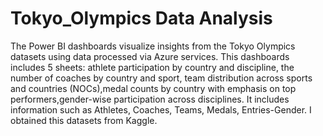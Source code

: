 # Tokyo_Olympics Data Analysis

The Power BI dashboards visualize insights from the Tokyo Olympics datasets using data processed via Azure services. This dashboards includes 5 sheets:
athlete participation by country and discipline,  the number of coaches by country and sport, team distribution across sports and countries (NOCs),medal counts by country with emphasis on top performers,gender-wise participation across disciplines.
It includes information such as Athletes, Coaches, Teams, Medals, Entries-Gender. I obtained this datasets from Kaggle.


